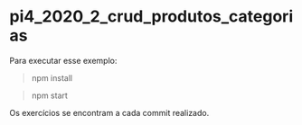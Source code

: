 # pi4_2020_2_crud_produtos_categorias
Para executar esse exemplo:
> npm install

> npm start

Os exercícios se encontram a cada commit realizado.
